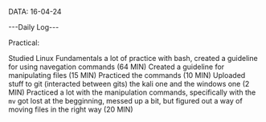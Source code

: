 DATA: 16-04-24

---Daily Log---

Practical:

Studied Linux Fundamentals a lot of practice with bash, created a guideline for using navegation commands (64 MIN)
Created a guideline for manipulating files (15 MIN)
Practiced the commands (10 MIN)
Uploaded stuff to git (interacted between gits) the kali one and the windows one (2 MIN)
Practiced a lot with the manipulation commands, specifically with the `mv` got lost at the begginning, messed up a bit, but 
figured out a way of moving files in the right way (20 MIN)
 


